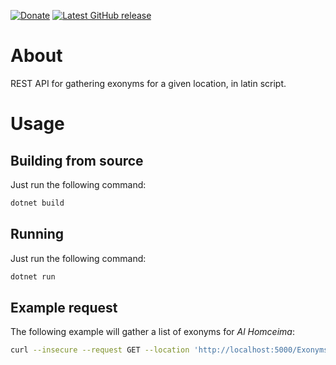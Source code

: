 [![Donate](https://img.shields.io/badge/-%E2%99%A5%20Donate-%23ff69b4)](https://hmlendea.go.ro/fund.html) [![Latest GitHub release](https://img.shields.io/github/v/release/hmlendea/exonyms-api)](https://github.com/hmlendea/exonyms-api/releases/latest)

# About

REST API for gathering exonyms for a given location, in latin script.

# Usage

## Building from source

Just run the following command:
```sh
dotnet build
```

## Running

Just run the following command:
```sh
dotnet run
```

## Example request

The following example will gather a list of exonyms for _Al Homceima_:
```sh
curl --insecure --request GET --location 'http://localhost:5000/Exonyms?wikiDataId=Q310350'
```
